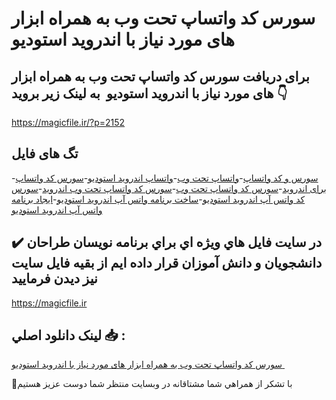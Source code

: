 # سورس کد واتساپ تحت وب به همراه ابزار های مورد نیاز با اندروید استودیو 

## برای دریافت سورس کد واتساپ تحت وب به همراه ابزار های مورد نیاز با اندروید استودیو  به لینک زیر بروید 👇

https://magicfile.ir/?p=2152

## تگ های فایل

-[سورس و کد واتساپ](https://magicfile.ir/product/%d8%b3%d9%88%d8%b1%d8%b3-%d9%88-%da%a9%d8%af-%d9%88%d8%a7%d8%aa%d8%b3%d8%a7%d9%be-%d8%aa%d8%ad%d8%aa-%d9%88%d8%a8-%d8%a7%d9%86%d8%af%d8%b1%d9%88%db%8c%d8%af-%d8%a7%d8%b3%d8%aa%d9%88%d8%af%db%8c%d9%88/)-[واتساپ تحت وب](https://magicfile.ir/product/%d8%b3%d9%88%d8%b1%d8%b3-%d9%88-%da%a9%d8%af-%d9%88%d8%a7%d8%aa%d8%b3%d8%a7%d9%be-%d8%aa%d8%ad%d8%aa-%d9%88%d8%a8-%d8%a7%d9%86%d8%af%d8%b1%d9%88%db%8c%d8%af-%d8%a7%d8%b3%d8%aa%d9%88%d8%af%db%8c%d9%88/)-[واتساپ اندروید استودیو](https://magicfile.ir/product/%d8%b3%d9%88%d8%b1%d8%b3-%d9%88-%da%a9%d8%af-%d9%88%d8%a7%d8%aa%d8%b3%d8%a7%d9%be-%d8%aa%d8%ad%d8%aa-%d9%88%d8%a8-%d8%a7%d9%86%d8%af%d8%b1%d9%88%db%8c%d8%af-%d8%a7%d8%b3%d8%aa%d9%88%d8%af%db%8c%d9%88/)-[سورس کد واتساپ برای اندروید](https://magicfile.ir/product/%d8%b3%d9%88%d8%b1%d8%b3-%d9%88-%da%a9%d8%af-%d9%88%d8%a7%d8%aa%d8%b3%d8%a7%d9%be-%d8%aa%d8%ad%d8%aa-%d9%88%d8%a8-%d8%a7%d9%86%d8%af%d8%b1%d9%88%db%8c%d8%af-%d8%a7%d8%b3%d8%aa%d9%88%d8%af%db%8c%d9%88/)-[سورس کد واتساپ تحت وب](https://magicfile.ir/product/%d8%b3%d9%88%d8%b1%d8%b3-%d9%88-%da%a9%d8%af-%d9%88%d8%a7%d8%aa%d8%b3%d8%a7%d9%be-%d8%aa%d8%ad%d8%aa-%d9%88%d8%a8-%d8%a7%d9%86%d8%af%d8%b1%d9%88%db%8c%d8%af-%d8%a7%d8%b3%d8%aa%d9%88%d8%af%db%8c%d9%88/)-[سورس کد واتساپ تحت وب اندروید](https://magicfile.ir/product/%d8%b3%d9%88%d8%b1%d8%b3-%d9%88-%da%a9%d8%af-%d9%88%d8%a7%d8%aa%d8%b3%d8%a7%d9%be-%d8%aa%d8%ad%d8%aa-%d9%88%d8%a8-%d8%a7%d9%86%d8%af%d8%b1%d9%88%db%8c%d8%af-%d8%a7%d8%b3%d8%aa%d9%88%d8%af%db%8c%d9%88/)-[سورس کد واتس آپ اندروید استودیو](https://magicfile.ir/product/%d8%b3%d9%88%d8%b1%d8%b3-%d9%88-%da%a9%d8%af-%d9%88%d8%a7%d8%aa%d8%b3%d8%a7%d9%be-%d8%aa%d8%ad%d8%aa-%d9%88%d8%a8-%d8%a7%d9%86%d8%af%d8%b1%d9%88%db%8c%d8%af-%d8%a7%d8%b3%d8%aa%d9%88%d8%af%db%8c%d9%88/)-[ساخت برنامه واتس آپ اندروید استودیو](https://magicfile.ir/product/%d8%b3%d9%88%d8%b1%d8%b3-%d9%88-%da%a9%d8%af-%d9%88%d8%a7%d8%aa%d8%b3%d8%a7%d9%be-%d8%aa%d8%ad%d8%aa-%d9%88%d8%a8-%d8%a7%d9%86%d8%af%d8%b1%d9%88%db%8c%d8%af-%d8%a7%d8%b3%d8%aa%d9%88%d8%af%db%8c%d9%88/)-[ایجاد برنامه واتس آپ اندروید استودیو](https://magicfile.ir/product/%d8%b3%d9%88%d8%b1%d8%b3-%d9%88-%da%a9%d8%af-%d9%88%d8%a7%d8%aa%d8%b3%d8%a7%d9%be-%d8%aa%d8%ad%d8%aa-%d9%88%d8%a8-%d8%a7%d9%86%d8%af%d8%b1%d9%88%db%8c%d8%af-%d8%a7%d8%b3%d8%aa%d9%88%d8%af%db%8c%d9%88/)

## ✔️ در سايت فايل هاي ويژه اي براي برنامه نويسان طراحان دانشجويان و دانش آموزان قرار داده ايم از بقيه فايل سايت نيز ديدن فرماييد

https://magicfile.ir


## لينک دانلود اصلي 📥 :

[سورس کد واتساپ تحت وب به همراه ابزار های مورد نیاز با اندروید استودیو ](https://magicfile.ir/product/%d8%b3%d9%88%d8%b1%d8%b3-%d9%88-%da%a9%d8%af-%d9%88%d8%a7%d8%aa%d8%b3%d8%a7%d9%be-%d8%aa%d8%ad%d8%aa-%d9%88%d8%a8-%d8%a7%d9%86%d8%af%d8%b1%d9%88%db%8c%d8%af-%d8%a7%d8%b3%d8%aa%d9%88%d8%af%db%8c%d9%88/) 


🙏با تشکر از همراهي شما مشتاقانه در وبسایت منتظر شما دوست عزیز هستیم

